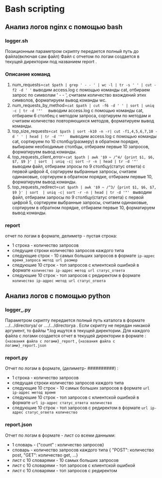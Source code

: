 
# Bash scripting
## Анализ логов nginx с помощью bash
### logger.sh
Позиционным параметром скрипту передается полный путь до файла(включая сам файл)
Файл с отчетом по логам создается в текущей директории под названием report .
### Описание команд

1. num_requests=`cat $path | grep ' - - ' | wc -l | tr -s ' ' | cut -f2 -d ' '`
выводим access.log с помощью команды cat, отбираем запрос по символам ' - - ', считаем количество вхождений этих символов, форматируем вывод команды wc.
2. num\_requests\_by_method=`cat $path | cut -f6 -d ' ' | sort | uniq -c | tr -d '"'  `
выводим access.log с помощью команды cat, отбираем 6 столбец с методом запроса, сортируем по методам и считаем количество повторяющихся методов, форматируем вывод команды.
3. top\_size\_requests=`cat $path | sort -k10 -n -r| cut -f1,4,5,6,7,10 -d ' ' | head | tr -d '"'  `
выводим access.log с помощью команды cat, сортируем по 10 столбцу(размеру) в обратном порядке, выбираем необходимые столбцы, отбираем первые 10 запросов, форматируем вывод команды.
4. top\_requests\_client_error=`cat $path | awk '$9 ~ /^4/ {print $1, $6, $7, $9 }' | sort  | uniq -c| sort -r -n | head | tr -d '"' `
выводим файл, отбираем зпросы по 9 столбцу(статус ответа) с первой цифрой 4, сортируем выбранные запросы, считаем одинаковые, сортируем в обратном порядке, отбираем первые 10, форматируем вывод команды.
5. top\_requests\_redirect=`cat $path | awk '$9 ~ /^3/ {print $1, $6, $7, $9 }' | sort  | uniq -c| sort -r -n | head | tr -d '"' `
выводим файл, отбираем запросы по 9 столбцу(статус ответа) с первой цифрой 5, сортируем выбранные запросы, считаем одинаковые, сортируем в обратном порядке, отбираем первые 10, форматируем вывод команды.

 
### report

отчет по логам в формате, делиметр - пустая строка:

* 1 строка - количество запросов 
* следущие строки количество запросов каждого типа 
* следующие строк - 10 самых больших запросов в формате `ip-адрес время_запроса метод url размер` 
* следуюшие 10 строк - топ запросов с клиентской ошибкой в формате `количество ip-адрес метод url статус_ответа`
* следуюшие 10 строк - топ запросов с редиректом в формате `количество ip-адрес метод url статус_ответа`



## Анализ логов с помощью python
### logger_.py

Параметром скрипту передается полный путь каталога в формате .../.../directorya/ or ..../.../directorya . Если скрипту не передан никакой аргумент, то файлы *.log ищутся в текущей директории. Для каждого файла с логами создается отчет в текущей директории в формате :
`{названия файла с логами}_report` , 
`{названия файла с логами}_report.json`

### report.py
Отчет по логам в формате, (делиметр- ##########) :

* 1 строка - количество запросов 
* следущая строки количество запросов каждого типа 
* следующие 10 строк - 10 самых больших запросов в формате `url ip-адрес метод время` 
* следуюшие 10 строк - топ запросов с клиентской ошибкой в формате `url ip-адрес статус_ответа количество`
* следуюшие 10 строк - топ запросов с редиректом в формате `url ip-адрес статус_ответа количество`

### report.json
Отчет по логам в формате - лист со всеми данными:

* 1 словарь - {"count" : количество запросов} 
* словарь - количество запросов каждого типа {
  "POST": количество post,
  "GET": количество get, ...}
* лист с 10 словарями - 10 самых больших запросов 
* лист с 10 словарями - топ запросов с клиентской ошибкой  
* лист с 10 словарями - топ запросов с редиректом  


